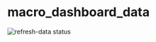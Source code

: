 # macro_dashboard_data

 <!-- badges: start -->
  ![refresh-data status](https://github.com/MattCowgill/macro_dashboard_data/workflows/refresh-data/badge.svg)
  <!-- badges: end -->
